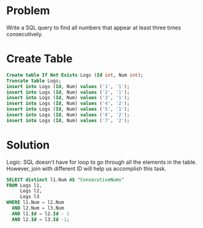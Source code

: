 # Problem
Write a SQL query to find all numbers that appear at least three times consecutively.


# Create Table

```sql
Create table If Not Exists Logs (Id int, Num int);
Truncate table Logs;
insert into Logs (Id, Num) values ('1', '1');
insert into Logs (Id, Num) values ('2', '1');
insert into Logs (Id, Num) values ('3', '1');
insert into Logs (Id, Num) values ('4', '2');
insert into Logs (Id, Num) values ('5', '1');
insert into Logs (Id, Num) values ('6', '2');
insert into Logs (Id, Num) values ('7', '2');
```


# Solution

Logic: SQL doesn't have for loop to go through all the elements in the table. However, join with different ID will help us accomplish this task.

```sql
SELECT distinct l1.Num AS "ConsecutiveNums"
FROM Logs l1,
     Logs l2,
     Logs l3
WHERE l1.Num = l2.Num
  AND l2.Num = l3.Num
  AND l1.Id = l2.Id - 1
  AND l2.Id = l3.Id -1;
```
